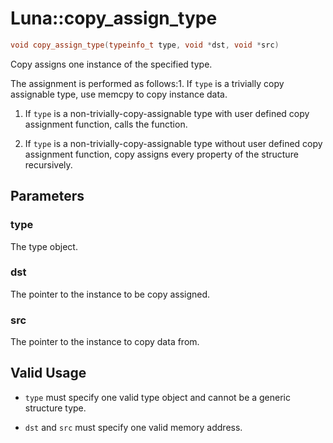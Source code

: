 # Luna::copy_assign_type

```c++
void copy_assign_type(typeinfo_t type, void *dst, void *src)
```

Copy assigns one instance of the specified type. 

The assignment is performed as follows:1. If `type` is a trivially copy assignable type, use memcpy to copy instance data.

1. If `type` is a non-trivially-copy-assignable type with user defined copy assignment function, calls the function.

1. If `type` is a non-trivially-copy-assignable type without user defined copy assignment function, copy assigns every property of the structure recursively. 

## Parameters
### type
The type object. 

### dst
The pointer to the instance to be copy assigned. 

### src
The pointer to the instance to copy data from. 

## Valid Usage


* `type` must specify one valid type object and cannot be a generic structure type.

* `dst` and `src` must specify one valid memory address. 

